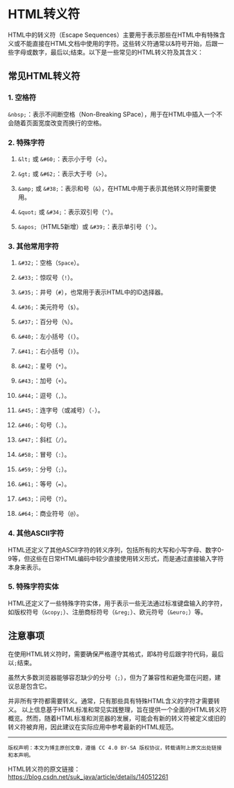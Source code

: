 # HTML转义符
HTML中的转义符（Escape Sequences）主要用于表示那些在HTML中有特殊含义或不能直接在HTML文档中使用的字符。这些转义符通常以&符号开始，后跟一些字母或数字，最后以;结束。以下是一些常见的HTML转义符及其含义：

## 常见HTML转义符
### 1. 空格符

`&nbsp;`：表示不间断空格（Non-Breaking SPace），用于在HTML中插入一个不会随着页面宽度改变而换行的空格。

### 2. 特殊字符

1. `&lt;` 或 `&#60;`：表示小于号（`<`）。

2. `&gt;` 或 `&#62;`：表示大于号（`>`）。

3. `&amp;` 或 `&#38;`：表示和号（`&`），在HTML中用于表示其他转义符时需要使用。

4. `&quot;` 或 `&#34;`：表示双引号（`"`）。

5. `&apos;`（HTML5新增）或 `&#39;`：表示单引号（`'`）。

### 3. 其他常用字符

1. `&#32;`：空格（`Space`）。

2. `&#33;`：惊叹号（`!`）。

3. `&#35;`：井号（`#`），也常用于表示HTML中的ID选择器。

4. `&#36;`：美元符号（`$`）。

5. `&#37;`：百分号（`%`）。

6. `&#40;`：左小括号（`(`）。

7. `&#41;`：右小括号（`)`）。

8. `&#42;`：星号（`*`）。

9. `&#43;`：加号（`+`）。

10. `&#44;`：逗号（`,`）。

11. `&#45;`：连字号（或减号）（`-`）。

12. `&#46;`：句号（`.`）。

13. `&#47;`：斜杠（`/`）。

14. `&#58;`：冒号（`:`）。

15. `&#59;`：分号（`;`）。

16. `&#61;`：等号（`=`）。

17. `&#63;`：问号（`?`）。

18. `&#64;`：商业符号（`@`）。

### 4. 其他ASCII字符

HTML还定义了其他ASCII字符的转义序列，包括所有的大写和小写字母、数字0-9等，但这些在日常HTML编码中较少直接使用转义形式，而是通过直接输入字符本身来表示。

### 5. 特殊字符实体
HTML还定义了一些特殊字符实体，用于表示一些无法通过标准键盘输入的字符，如版权符号（`&copy;`）、注册商标符号（`&reg;`）、欧元符号（`&euro;`）等。

## 注意事项
在使用HTML转义符时，需要确保严格遵守其格式，即&符号后跟字符代码，最后以`;`结束。

虽然大多数浏览器能够容忍缺少的分号（`;`），但为了兼容性和避免潜在问题，建议总是包含它。

并非所有字符都需要转义。通常，只有那些具有特殊HTML含义的字符才需要转义。
以上信息基于HTML标准和常见实践整理，旨在提供一个全面的HTML转义符概览。然而，随着HTML标准和浏览器的发展，可能会有新的转义符被定义或旧的转义符被弃用，因此建议在实际应用中参考最新的HTML规范。

---
```
版权声明：本文为博主原创文章，遵循 CC 4.0 BY-SA 版权协议，转载请附上原文出处链接和本声明。
 ```
                        
HTML转义符的原文链接：<https://blog.csdn.net/suk_java/article/details/140512261>